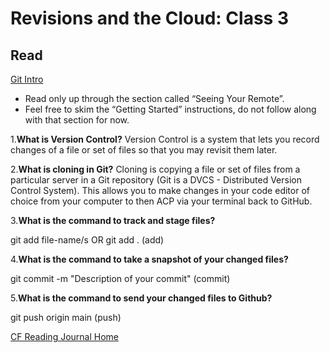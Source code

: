 # Revisions and the Cloud: Class 3

## Read

[Git Intro](https://blog.udemy.com/git-tutorial-a-comprehensive-guide/)

+ Read only up through the section called “Seeing Your Remote”.
+ Feel free to skim the “Getting Started” instructions, do not follow along with that section for now.

1.**What is Version Control?**
Version Control is a system that lets you record changes of a file or set of files so that you may revisit them later.

2.**What is cloning in Git?**
Cloning is copying a file or set of files from a particular server in a Git repository (Git is a DVCS - Distributed Version Control System). This allows you to make changes in your code editor of choice from your computer to then ACP via your terminal back to GitHub.

3.**What is the command to track and stage files?**

git add file-name/s OR git add . (add)

4.**What is the command to take a snapshot of your changed files?**

git commit -m "Description of your commit" (commit)

5.**What is the command to send your changed files to Github?**

git push origin main (push)

[CF Reading Journal Home](../README.md)
